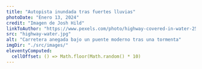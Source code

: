 ```yaml
---
title: "Autopista inundada tras fuertes lluvias"
photoDate: "Enero 13, 2024"
credit: "Imagen de Josh Hild"
linkToAuthor: "https://www.pexels.com/photo/highway-covered-in-water-2524368/"
src: "highway-water.jpg"
alt: "Carretera anegada bajo un puente moderno tras una tormenta"
imgDir: "./src/images/"
eleventyComputed:
  cellOffset: () => Math.floor(Math.random() * 10)
---
```

